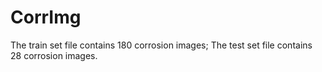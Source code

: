 # CorrImg
The train set file contains 180 corrosion images;
The test set file contains 28 corrosion images.
